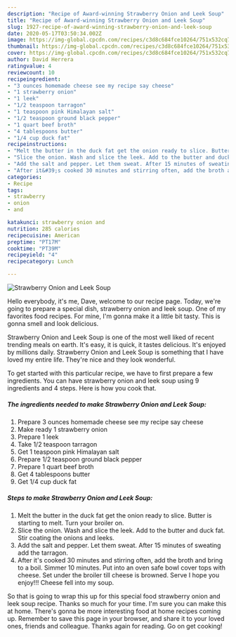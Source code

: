 ```yaml
---
description: "Recipe of Award-winning Strawberry Onion and Leek Soup"
title: "Recipe of Award-winning Strawberry Onion and Leek Soup"
slug: 1927-recipe-of-award-winning-strawberry-onion-and-leek-soup
date: 2020-05-17T03:50:34.002Z
image: https://img-global.cpcdn.com/recipes/c3d8c684fce10264/751x532cq70/strawberry-onion-and-leek-soup-recipe-main-photo.jpg
thumbnail: https://img-global.cpcdn.com/recipes/c3d8c684fce10264/751x532cq70/strawberry-onion-and-leek-soup-recipe-main-photo.jpg
cover: https://img-global.cpcdn.com/recipes/c3d8c684fce10264/751x532cq70/strawberry-onion-and-leek-soup-recipe-main-photo.jpg
author: David Herrera
ratingvalue: 4
reviewcount: 10
recipeingredient:
- "3 ounces homemade cheese see my recipe say cheese"
- "1 strawberry onion"
- "1 leek"
- "1/2 teaspoon tarragon"
- "1 teaspoon pink Himalayan salt"
- "1/2 teaspoon ground black pepper"
- "1 quart beef broth"
- "4 tablespoons butter"
- "1/4 cup duck fat"
recipeinstructions:
- "Melt the butter in the duck fat get the onion ready to slice. Butter is starting to melt. Turn your broiler on."
- "Slice the onion. Wash and slice the leek. Add to the butter and duck fat. Stir coating the onions and leeks."
- "Add the salt and pepper. Let them sweat. After 15 minutes of sweating add the tarragon."
- "After it&#39;s cooked 30 minutes and stirring often, add the broth and bring to a boil. Simmer 10 minutes. Put into an oven safe bowl cover tops with cheese. Set under the broiler till cheese is browned. Serve I hope you enjoy!!! Cheese fell into my soup."
categories:
- Recipe
tags:
- strawberry
- onion
- and

katakunci: strawberry onion and 
nutrition: 285 calories
recipecuisine: American
preptime: "PT17M"
cooktime: "PT39M"
recipeyield: "4"
recipecategory: Lunch

---
```



![Strawberry Onion and Leek Soup](https://img-global.cpcdn.com/recipes/c3d8c684fce10264/751x532cq70/strawberry-onion-and-leek-soup-recipe-main-photo.jpg)

Hello everybody, it's me, Dave, welcome to our recipe page. Today, we're going to prepare a special dish, strawberry onion and leek soup. One of my favorites food recipes. For mine, I'm gonna make it a little bit tasty. This is gonna smell and look delicious.

Strawberry Onion and Leek Soup is one of the most well liked of recent trending meals on earth. It's easy, it is quick, it tastes delicious. It's enjoyed by millions daily. Strawberry Onion and Leek Soup is something that I have loved my entire life. They're nice and they look wonderful.




To get started with this particular recipe, we have to first prepare a few ingredients. You can have strawberry onion and leek soup using 9 ingredients and 4 steps. Here is how you cook that.

<!--inarticleads1-->

##### The ingredients needed to make Strawberry Onion and Leek Soup:

1. Prepare 3 ounces homemade cheese see my recipe say cheese
1. Make ready 1 strawberry onion
1. Prepare 1 leek
1. Take 1/2 teaspoon tarragon
1. Get 1 teaspoon pink Himalayan salt
1. Prepare 1/2 teaspoon ground black pepper
1. Prepare 1 quart beef broth
1. Get 4 tablespoons butter
1. Get 1/4 cup duck fat




<!--inarticleads2-->

##### Steps to make Strawberry Onion and Leek Soup:

1. Melt the butter in the duck fat get the onion ready to slice. Butter is starting to melt. Turn your broiler on.
1. Slice the onion. Wash and slice the leek. Add to the butter and duck fat. Stir coating the onions and leeks.
1. Add the salt and pepper. Let them sweat. After 15 minutes of sweating add the tarragon.
1. After it&#39;s cooked 30 minutes and stirring often, add the broth and bring to a boil. Simmer 10 minutes. Put into an oven safe bowl cover tops with cheese. Set under the broiler till cheese is browned. Serve I hope you enjoy!!! Cheese fell into my soup.




So that is going to wrap this up for this special food strawberry onion and leek soup recipe. Thanks so much for your time. I'm sure you can make this at home. There's gonna be more interesting food at home recipes coming up. Remember to save this page in your browser, and share it to your loved ones, friends and colleague. Thanks again for reading. Go on get cooking!
